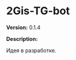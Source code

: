 # 2Gis-TG-bot
<!-- Let's rename \*oop-console-bot\* to \*2Gis-TG-bot\*. -->
**Version:** 0.1.4

**Description:**

Идея в разработке.